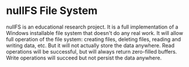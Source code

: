 # nullFS File System

nullFS is an educational research project. It is a full implementation of a Windows installable file system that doesn't do any real work. It will allow full operation of the file system: creating files, deleting files, reading and writing data, etc. But it will not actually store the data anywhere. Read operations will be successful, but will always return zero-filled buffers. Write operations will succeed but not persist the data anywhere.
